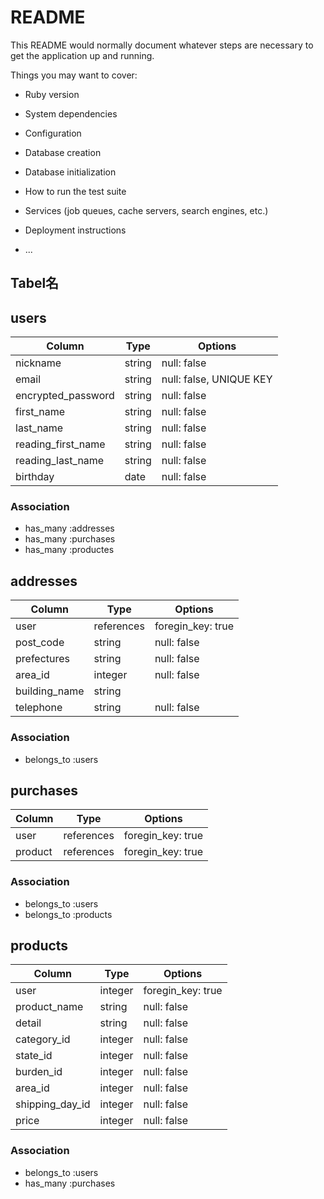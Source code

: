 # README

This README would normally document whatever steps are necessary to get the
application up and running.

Things you may want to cover:

* Ruby version

* System dependencies

* Configuration

* Database creation

* Database initialization

* How to run the test suite

* Services (job queues, cache servers, search engines, etc.)

* Deployment instructions

* ...

## Tabel名

## users
|Column             |Type       |Options                 |
|-------------------|-----------|------------------------|
|nickname           |string     |null: false             |
|email              |string     |null: false, UNIQUE KEY |
|encrypted_password |string     |null: false             |
|first_name         |string     |null: false             |
|last_name          |string     |null: false             |
|reading_first_name |string     |null: false             |
|reading_last_name  |string     |null: false             |
|birthday           |date       |null: false             |

### Association
- has_many :addresses
- has_many :purchases
- has_many :productes

## addresses
|Column             |Type       |Options                 |
|-------------------|-----------|------------------------|
|user               |references |foregin_key: true       |
|post_code          |string     |null: false             |
|prefectures        |string     |null: false             |
|area_id            |integer    |null: false             |
|building_name      |string     |                        |
|telephone          |string     |null: false             |

### Association
- belongs_to :users

## purchases
|Column             |Type       |Options                 |
|-------------------|-----------|------------------------|
|user               |references |foregin_key: true       |
|product            |references |foregin_key: true       |

### Association
- belongs_to :users
- belongs_to :products

## products
|Column             |Type       |Options                 |
|-------------------|-----------|------------------------|
|user               |integer    |foregin_key: true       |
|product_name       |string     |null: false             |
|detail             |string     |null: false             |
|category_id        |integer    |null: false             |
|state_id           |integer    |null: false             |
|burden_id          |integer    |null: false             |
|area_id            |integer    |null: false             |   
|shipping_day_id    |integer    |null: false             |
|price              |integer    |null: false             |

### Association
- belongs_to :users
- has_many :purchases

